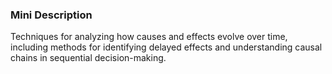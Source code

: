 ### Mini Description

Techniques for analyzing how causes and effects evolve over time, including methods for identifying delayed effects and understanding causal chains in sequential decision-making.
